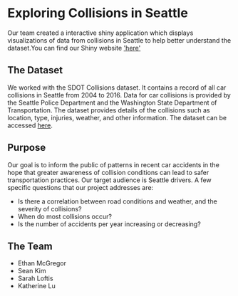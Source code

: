 # Exploring Collisions in Seattle
Our team created a interactive shiny application which displays visualizations of data from collisions in Seattle to help better understand the dataset.You can find our Shiny website ['here'](https://ethan-mcgregor.shinyapps.io/seattle-collisions/)

## The Dataset
We worked with the SDOT Collisions dataset. It contains a record of all car collisions in Seattle from 2004 to 2016. Data for car collisions is provided by the Seattle Police Department and the Washington State Department of Transportation. The dataset provides details of the collisions such as location, type, injuries, weather, and other information. The dataset can be accessed [here](https://data.seattle.gov/Transportation/SDOT-Collisions/v7k9-7dn4).

## Purpose
Our goal is to inform the public of patterns in recent car accidents in the hope that greater awareness of collision conditions can lead to safer transportation practices. Our target audience is Seattle drivers. A few specific questions that our project addresses are:
* Is there a correlation between road conditions and weather, and the severity of collisions?
* When do most collisions occur?  
* Is the number of accidents per year increasing or decreasing?

## The Team
* Ethan McGregor
* Sean Kim
* Sarah Loftis
* Katherine Lu
